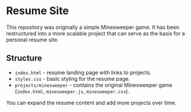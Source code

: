 # Resume Site

This repository was originally a simple Minesweeper game. It has been restructured into a more scalable project that can serve as the basis for a personal resume site.

## Structure

- `index.html` - resume landing page with links to projects.
- `styles.css` - basic styling for the resume page.
- `projects/minesweeper` - contains the original Minesweeper game (`index.html`, `minesweeper.js`, `minesweeper.css`).

You can expand the resume content and add more projects over time.

